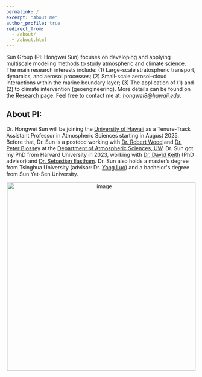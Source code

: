 ```yaml
---
permalink: /
excerpt: "About me"
author_profile: true
redirect_from:
  - /about/
  - /about.html
---
```


Sun Group (PI: Hongwei Sun) focuses on developing and applying multiscale modeling methods to study atmospheric and climate science. The main research interests include: (1) Large-scale stratospheric transport, dynamics, and aerosol processes; (2) Small-scale aerosol–cloud interactions within the marine boundary layer; (3) The application of (1) and (2) to climate intervention (geoengineering). More details can be found on the [Research](https://hongwei8sun.github.io/research/) page. Feel free to contact me at: *hongwei8@hawaii.edu*. <br />

About PI:
---
Dr. Hongwei Sun will be joining the [University of Hawaii](https://www.soest.hawaii.edu/atmo/index.php/2023/10/31/oceanography-atmospheric-sciences-more-highly-ranked-for-program-excellence/) as a Tenure-Track Assistant Professor in Atmospheric Sciences starting in August 2025. Before that, Dr. Sun is a postdoc working with [Dr. Robert Wood](https://atmos.uw.edu/faculty-and-research/core-faculty/robert-wood/) and [Dr. Peter Blossey](https://atmos.uw.edu/faculty-and-research/core-faculty/peter-blossey/) at the [Department of Atmospheric Sciences, UW](https://atmos.uw.edu/faculty-and-research/postdoctoral-researchers/). Dr. Sun got my PhD from Harvard University in 2023, working with [Dr. David Keith](https://keith.seas.harvard.edu/people/david-keith) (PhD advisor) and [Dr. Sebastian Eastham](https://globalchange.mit.edu/about-us/personnel/eastham-sebastian). Dr. Sun also holds a master’s degree from Tsinghua University (advisor: Dr. [Yong Luo](https://www.researchgate.net/profile/Yong-Luo-18)) and a bachelor's degree from Sun Yat-Sen University. <br />

<p align="center">
<img width="500" alt="image" src="https://github.com/user-attachments/assets/5f9122bc-6807-427a-98cf-54dcabdebf36" />
</p>
